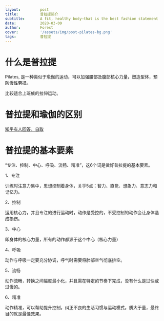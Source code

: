 ```yaml
---
layout:         post
title:          普拉提简介
subtitle:		A fit, healthy body—that is the best fashion statement.
date:           2020-03-09
author:         Forest
cover:          '/assets/img/post-pilates-bg.png'
tags:           普拉提
---
```


# 什么是普拉提
Pilates, 是一种类似于瑜伽的运动，可以加强腰部及腹部核心力量，塑造型体，预防慢性劳损。

比较适合上班族的拉伸运动。

# 普拉提和瑜伽的区别

[知乎有人回答，自取](https://www.zhihu.com/question/20937568)

# 普拉提的基本要素

“专注、控制、中心、呼吸、流畅、精准”，这6个词是做好普拉提的基本要素。


1、专注

训练时注意力集中，思想控制着身体，关乎5点：智力、直觉、想象力、意志力和记忆力。

2、控制

运用核心力，并且专注的进行运动时，动作是受控的，不受控制的动作会让身体造成损伤。

3、中心

即身体的核心力量，所有的动作都源于这个中心（核心力量）

4、呼吸

动作与呼吸一定要充分协调，呼气时需要将肺部空气彻底排空。

5、流畅

动作流畅，转换之间幅度最小化，并且需在特定的节奏下完成，没有什么是过快或过慢的。

6、精准

动作精准，可以帮助提升控制，纠正不良的生活习惯与运动模式，质大于量，最终目的就是最佳效果。
